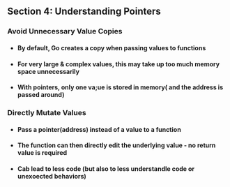 ## Section 4: Understanding Pointers
### Avoid Unnecessary Value Copies
- #### By default, Go creates a copy when passing values to functions
- #### For very large & complex values, this may take up too much memory space unnecessarily
- #### With pointers, only one va;ue is stored in memory( and the address is passed around)

### Directly Mutate Values
- #### Pass a pointer(address) instead of a value to a function
- #### The function can then directly edit the underlying value - no return value is required
- #### Cab lead to less code (but also to less understandle code or unexoected behaviors)